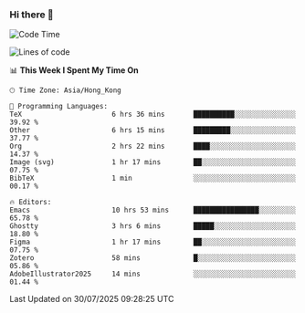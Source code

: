 ### Hi there 👋

<!--
**nicehiro/nicehiro** is a ✨ _special_ ✨ repository because its `README.md` (this file) appears on your GitHub profile.

Here are some ideas to get you started:

- 🔭 I’m currently working on ...
- 🌱 I’m currently learning ...
- 👯 I’m looking to collaborate on ...
- 🤔 I’m looking for help with ...
- 💬 Ask me about ...
- 📫 How to reach me: ...
- 😄 Pronouns: ...
- ⚡ Fun fact: ...
-->

<!--START_SECTION:waka-->
![Code Time](http://img.shields.io/badge/Code%20Time-853%20hrs%203%20mins-blue)

![Lines of code](https://img.shields.io/badge/From%20Hello%20World%20I%27ve%20Written-1.7%20million%20lines%20of%20code-blue)

📊 **This Week I Spent My Time On** 

```text
🕑︎ Time Zone: Asia/Hong_Kong

💬 Programming Languages: 
TeX                      6 hrs 36 mins       ██████████░░░░░░░░░░░░░░░   39.92 % 
Other                    6 hrs 15 mins       █████████░░░░░░░░░░░░░░░░   37.77 % 
Org                      2 hrs 22 mins       ████░░░░░░░░░░░░░░░░░░░░░   14.37 % 
Image (svg)              1 hr 17 mins        ██░░░░░░░░░░░░░░░░░░░░░░░   07.75 % 
BibTeX                   1 min               ░░░░░░░░░░░░░░░░░░░░░░░░░   00.17 % 

🔥 Editors: 
Emacs                    10 hrs 53 mins      ████████████████░░░░░░░░░   65.78 % 
Ghostty                  3 hrs 6 mins        █████░░░░░░░░░░░░░░░░░░░░   18.80 % 
Figma                    1 hr 17 mins        ██░░░░░░░░░░░░░░░░░░░░░░░   07.75 % 
Zotero                   58 mins             █░░░░░░░░░░░░░░░░░░░░░░░░   05.86 % 
AdobeIllustrator2025     14 mins             ░░░░░░░░░░░░░░░░░░░░░░░░░   01.44 % 
```


 Last Updated on 30/07/2025 09:28:25 UTC
<!--END_SECTION:waka-->
